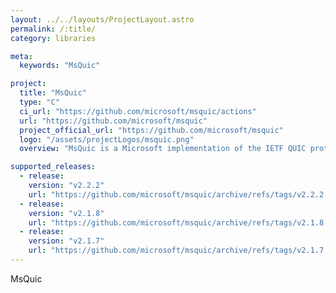 ```yaml
---
layout: ../../layouts/ProjectLayout.astro
permalink: /:title/
category: libraries

meta:
  keywords: "MsQuic"

project:
  title: "MsQuic"
  type: "C"
  ci_url: "https://github.com/microsoft/msquic/actions"
  url: "https://github.com/microsoft/msquic"
  project_official_url: "https://github.com/microsoft/msquic"
  logo: "/assets/projectLogos/msquic.png"
  overview: "MsQuic is a Microsoft implementation of the IETF QUIC protocol. It is cross-platform, written in C and designed to be a general purpose QUIC library. MsQuic also has C++ API wrapper classes and exposes interop layers for both Rust and C#."

supported_releases:
  - release:
    version: "v2.2.2"
    url: "https://github.com/microsoft/msquic/archive/refs/tags/v2.2.2.tar.gz"
  - release:
    version: "v2.1.8"
    url: "https://github.com/microsoft/msquic/archive/refs/tags/v2.1.8.tar.gz"
  - release:
    version: "v2.1.7"
    url: "https://github.com/microsoft/msquic/archive/refs/tags/v2.1.7.tar.gz"
---
```


<p>MsQuic</p>
